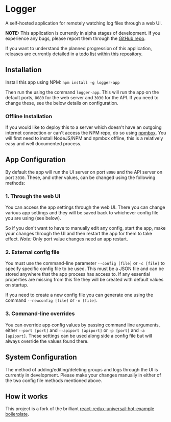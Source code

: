 # Logger

A self-hosted application for remotely watching log files through a web UI.

**NOTE:** This application is currently in alpha stages of development. If you experience any bugs, please report them through the [GitHub repo](http://github.com/logger-app/logger-app).

If you want to understand the planned progression of this application, releases are currently detailed in a [todo list within this repository](./docs/TODO.md).

## Installation

Install this app using NPM: `npm install -g logger-app`

Then run the using the command `logger-app`.
This will run the app on the default ports, `8080` for the web server and `3030` for the API. If you need to change these, see the below details on configuration.

### Offline Installation

If you would like to deploy this to a server which doesn't have an outgoing internet connection or can't access the NPM repo, do so using [npmbox](https://www.npmjs.com/package/npmbox). You will first need to install NodeJS/NPM and npmbox offline, this is a relatively easy and well documented process.

## App Configuration

By default the app will run the UI server on port `8080` and the API server on port `3030`. These, and other values, can be changed using the following methods:

### 1. Through the web UI

You can access the app settings through the web UI. There you can change various app settings and they will be saved back to whichever config file you are using (see below).

So if you don't want to have to manually edit any config, start the app, make your changes through the UI and then restart the app for them to take effect.
*Note:* Only port value changes need an app restart.

### 2. External config file

You must use the command-line parameter `--config [file]` or `-c [file]` to specify specific config file to be used. This must be a JSON file and can be stored anywhere that the app process has access to. If any essential properties are missing from this file they will be created with default values on startup.

If you need to create a new config file you can generate one using the command `--newconfig [file]` or `-n [file]`.

### 3. Command-line overrides

You can override app config values by passing command line arguments, either `--port [port]` and `--apiport [apiport]` or `-p [port]` and `-a [apiport]`. These settings can be used along side a config file but will always override the values found there.

## System Configuration

The method of adding/editing/deleting groups and logs through the UI is currently in development. Please make your changes manually in either of the two config file methods mentioned above.

## How it works

This project is a fork of the brilliant [react-redux-universal-hot-example boilerplate](https://github.com/erikras/react-redux-universal-hot-example).
